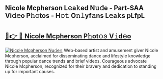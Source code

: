 ## Nicole Mcpherson L𝚎a𝚔ed N𝚞𝚍e - Part-SAA Vi𝚍𝚎o P𝚑𝚘tos - H𝚘𝚝 O𝚗𝚕yf𝚊ns L𝚎a𝚔s pLfpL

# <h2><a href="http://kf9c39.oniu.top/?m=Nicole+Mcpherson">🔗👉 🔴 Nicole Mcpherson P𝚑ot𝚘𝚜 V𝚒d𝚎o</a></h2>

[![Nicole Mcpherson Nu𝚍e𝚜](https://i.imgur.com/0qMVB7G.gif)](http://kf9c39.oniu.top/?m=Nicole+Mcpherson)
Web-based artist and amusement giver Nicole Mcpherson, acclaimed for disseminating dance and lifestyle knowledge through popular dance trends and brief videos. Courageous advocate Nicole Mcpherson, recognized for their bravery and dedication to standing up for important causes.  
